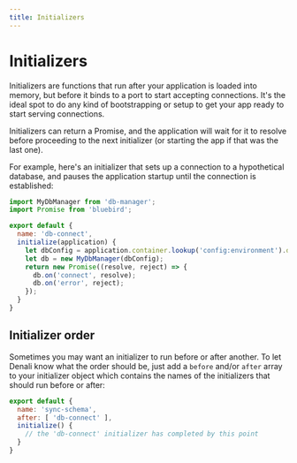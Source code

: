 ```yaml
---
title: Initializers
---
```


# Initializers

Initializers are functions that run after your application is loaded into memory,
but before it binds to a port to start accepting connections. It's the ideal
spot to do any kind of bootstrapping or setup to get your app ready to start
serving connections.

Initializers can return a Promise, and the application will wait for it to
resolve before proceeding to the next initializer (or starting the app if that
was the last one).

For example, here's an initializer that sets up a connection to a hypothetical
database, and pauses the application startup until the connection is
established:

```js
import MyDbManager from 'db-manager';
import Promise from 'bluebird';

export default {
  name: 'db-connect',
  initialize(application) {
    let dbConfig = application.container.lookup('config:environment').db;
    let db = new MyDbManager(dbConfig);
    return new Promise((resolve, reject) => {
      db.on('connect', resolve);
      db.on('error', reject);
    });
  }
}
```

## Initializer order

Sometimes you may want an initializer to run before or after another. To let
Denali know what the order should be, just add a `before` and/or `after` array
to your initializer object which contains the names of the initializers that
should run before or after:

```js
export default {
  name: 'sync-schema',
  after: [ 'db-connect' ],
  initialize() {
    // the 'db-connect' initializer has completed by this point
  }
}
```

